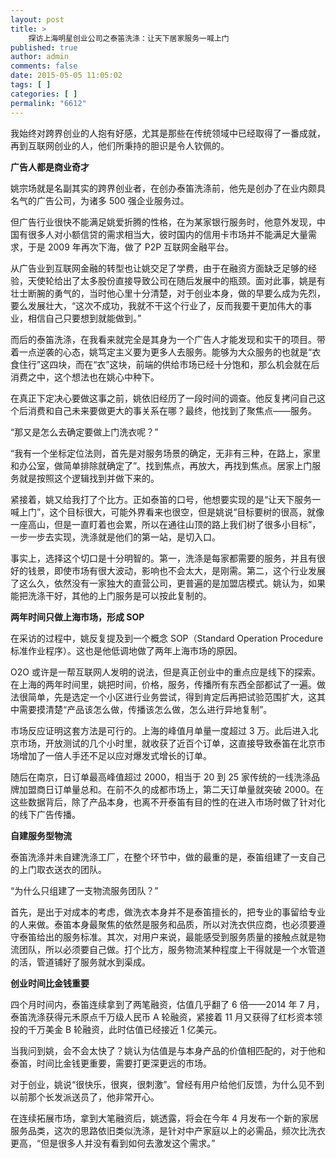 ```yaml
---
layout: post
title: >
    探访上海明星创业公司之泰笛洗涤：让天下居家服务一喊上门
published: true
author: admin
comments: false
date: 2015-05-05 11:05:02
tags: [ ]
categories: [ ]
permalink: "6612"
---
```



我始终对跨界创业的人抱有好感，尤其是那些在传统领域中已经取得了一番成就，再到互联网创业的人，他们所秉持的胆识是令人钦佩的。

**广告人都是商业奇才**

姚宗场就是名副其实的跨界创业者，在创办泰笛洗涤前，他先是创办了在业内颇具名气的广告公司，为诸多 500 强企业服务过。

但广告行业很快不能满足姚爱折腾的性格，在为某家银行服务时，他意外发现，中国有很多人对小额信贷的需求相当大，彼时国内的信用卡市场并不能满足大量需求，于是 2009 年再次下海，做了 P2P 互联网金融平台。

从广告业到互联网金融的转型也让姚交足了学费，由于在融资方面缺乏足够的经验，天使轮给出了太多股份直接导致公司在随后发展中的瓶颈。面对此事，姚是有壮士断腕的勇气的，当时他心里十分清楚，对于创业本身，做的早要么成为先烈，要么发展壮大，“这次不成功，我就不干这个行业了，反而我要干更加伟大的事业，相信自己只要想到就能做到。”

而后的泰笛洗涤，在我看来就完全是其身为一个广告人才能发现和实干的项目。带着一点逆袭的心态，姚笃定主义要为更多人去服务。能够为大众服务的也就是“衣食住行”这四块，而在“衣”这块，前端的供给市场已经十分饱和，那么机会就在后消费之中，这个想法也在姚心中种下。

在真正下定决心要做这事之前，姚依旧经历了一段时间的调查。他反复拷问自己这个后消费和自己未来要做更大的事关系在哪？最终，他找到了聚焦点——服务。

“那又是怎么去确定要做上门洗衣呢？”

“我有一个坐标定位法则，首先是对服务场景的确定，无非有三种，在路上，家里和办公室，做简单排除就确定了”。找到焦点，再放大，再找到焦点。居家上门服务就是按照这个逻辑找到并做下来的。

紧接着，姚又给我打了个比方。正如泰笛的口号，他想要实现的是“让天下服务一喊上门”，这个目标很大，可能外界看来也很空，但是姚说“目标要树的很高，就像一座高山，但是一直盯着也会累，所以在通往山顶的路上我们树了很多小目标”，一步一步去实现，洗涤就是他们的第一站，是切入口。

事实上，选择这个切口是十分明智的。第一，洗涤是每家都需要的服务，并且有很好的钱景，即使市场有很大波动，影响也不会太大，是刚需。第二，这个行业发展了这么久，依然没有一家独大的直营公司，更普遍的是加盟店模式。姚认为，如果能把洗涤干好，其他的上门服务是可以按此复制的。

**两年时间只做上海市场，形成 SOP**

在采访的过程中，姚反复提及到一个概念 SOP（Standard Operation Procedure 标准作业程序）。这也是他低调地做了两年上海市场的原因。

O2O 或许是一帮互联网人发明的说法，但是真正创业中的重点应是线下的探索。在上海的两年时间里，姚把时间，价格，服务，传播所有东西全部都试了一遍。做法很简单，先是选定一个小区进行业务尝试，得到肯定后再把试验范围扩大，这其中需要摸清楚“产品该怎么做，传播该怎么做，怎么进行异地复制”。

市场反应证明这套方法是可行的。上海的峰值月单量一度超过 3 万。此后进入北京市场，开放测试的几个小时里，就收获了近百个订单，这直接导致泰笛在北京市场增加了一倍人手还不足以应对爆发式增长的订单。

随后在南京，日订单最高峰值超过 2000，相当于 20 到 25 家传统的一线洗涤品牌加盟商日订单量总和。在前不久的成都市场上，第二天订单量就突破 2000。在这些数据背后，除了产品本身，也离不开泰笛有目的性的在进入市场时做了针对化的线下广告传播。

**自建服务型物流**

泰笛洗涤并未自建洗涤工厂，在整个环节中，做的最重的是，泰笛组建了一支自己的上门取衣送衣的团队。

“为什么只组建了一支物流服务团队？”

首先，是出于对成本的考虑，做洗衣本身并不是泰笛擅长的，把专业的事留给专业的人来做。泰笛本身最聚焦的依然是服务和品质，所以对洗衣供应商，也必须要遵守泰笛给出的服务标准。其次，对用户来说，最能感受到服务质量的接触点就是物流团队，所以必须要自己做。打个比方，服务物流某种程度上干得就是一个水管道的活，管道铺好了服务就水到渠成。

**创业时间比金钱重要**

四个月时间内，泰笛连续拿到了两笔融资，估值几乎翻了 6 倍——2014 年 7 月，泰笛洗涤获得元禾原点千万级人民币 A 轮融资，紧接着 11 月又获得了红杉资本领投的千万美金 B 轮融资，此时估值已经接近 1 亿美元。

当我问到姚，会不会太快了？姚认为估值是与本身产品的价值相匹配的，对于他和泰笛，时间比金钱更重要，需要打更深更远的市场。

对于创业，姚说“很快乐，很爽，很刺激”。曾经有用户给他们反馈，为什么见不到以前那个长发派送员了，他非常开心。

在连续拓展市场，拿到大笔融资后，姚透露，将会在今年 4 月发布一个新的家居服务品类，这次的思路依旧类似洗涤，是针对中产家庭以上的必需品，频次比洗衣更高，“但是很多人并没有看到如何去激发这个需求。”